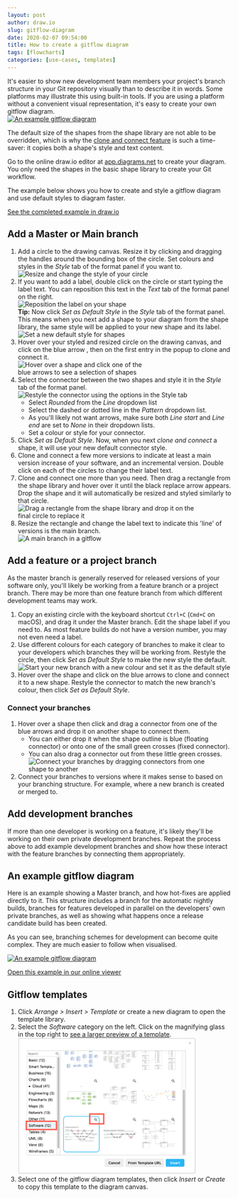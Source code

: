 ```yaml
---
layout: post
author: draw.io
slug: gitflow-diagram
date: 2020-02-07 09:54:00
title: How to create a gitflow diagram
tags: [flowcharts]
categories: [use-cases, templates]
---
```


It's easier to show new development team members your project's branch structure in your Git repository visually than to describe it in words. Some platforms may illustrate this using built-in tools. If you are using a platform without a convenient visual representation, it's easy to create your own gitflow diagram.
<br />[<img src="/assets/img/blog/gitflow-example.png" style="width=100%;max-width:400px;height:auto;" alt="An example gitflow diagram">](https://app.diagrams.net/?lightbox=1&highlight=0000ff&edit=_blank&layers=1&nav=1&title=#Uhttps%3A%2F%2Fraw.githubusercontent.com%2Fjgraph%2Fdrawio-diagrams%2Fdev%2Fblog%2Fgitflow-examples.drawio)

The default size of the shapes from the shape library are not able to be overridden, which is why the [clone and connect feature](/blog/shortcut-clone-connect.html) is such a time-saver: it copies both a shape's style and text content.

Go to the online draw.io editor at [app.diagrams.net](https://app.diagrams.net/?splash=0) to create your diagram. You only need the shapes in the basic shape library to create your Git workflow.

The example below shows you how to create and style a gitflow diagram and use default styles to diagram faster.

[See the completed example in draw.io](https://app.diagrams.net/?lightbox=1&highlight=0000ff&edit=_blank&layers=1&nav=1&title=#Uhttps%3A%2F%2Fraw.githubusercontent.com%2Fjgraph%2Fdrawio-diagrams%2Fdev%2Fblog%2Fgitflow-examples.drawio)

## Add a Master or Main branch

1. Add a circle to the drawing canvas. Resize it by clicking and dragging the handles around the bounding box of the circle. Set colours and styles in the _Style_ tab of the format panel if you want to.
<br /><img src="/assets/img/blog/gitflow-style-tab.png" style="width=100%;max-width:400px;height:auto;" alt="Resize and change the style of your circle">
2. If you want to add a label, double click on the circle or start typing the label text. You can reposition this text in the _Text_ tab of the format panel on the right.
<br /><img src="/assets/img/blog/gitflow-reposition-label.png" style="width=100%;max-width:400px;height:auto;" alt="Reposition the label on your shape">
<br />**Tip:** Now click _Set as Default Style_ in the _Style_ tab of the format panel. This means when you next add a shape to your diagram from the shape library, the same style will be applied to your new shape and its label.
<br /><img src="/assets/img/blog/gitflow-set-default-style-shape.png" style="width=100%;max-width:400px;height:auto;" alt="Set a new default style for shapes">
3. Hover over your styled and resized circle on the drawing canvas, and click on the blue arrow , then on the first entry in the popup to clone and connect it.
<br /><img src="/assets/img/blog/gitflow-clone-connect.gif" style="width=100%;max-width:300px;height:auto;" alt="Hover over a shape and click one of the blue arrows to see a selection of shapes">
4. Select the connector between the two shapes and style it in the _Style_ tab of the format panel.
<br /><img src="/assets/img/blog/gitflow-connector-style.png" style="width=100%;max-width:400px;height:auto;" alt="Restyle the connector using the options in the Style tab">
    * Select _Rounded_ from the _Line_ dropdown list
    * Select the dashed or dotted line in the _Pattern_ dropdown list.
    * As you'll likely not want arrows, make sure both _Line start_ and _Line end_ are set to _None_ in their dropdown lists.
    * Set a colour or style for your connector.
5. Click _Set as Default Style_. Now, when you next _clone and connect_ a shape, it will use your new default connector style.
6. Clone and connect a few more versions to indicate at least a main version increase of your software, and an incremental version. Double click on each of the circles to change their label text.
7. Clone and connect one more than you need. Then drag a rectangle from the shape library and hover over it until the black replace arrow appears. Drop the shape and it will automatically be resized and styled similarly to that circle.
<br /><img src="/assets/img/blog/gitflow-replace-shape.png" style="width=100%;max-width:400px;height:auto;" alt="Drag a rectangle from the shape library and drop it on the final circle to replace it">
8.  Resize the rectangle and change the label text to indicate this 'line' of versions is the main branch.
<br /><img src="/assets/img/blog/gitflow-master-branch.png" style="width=100%;max-width:400px;height:auto;" alt="A main branch in a gitflow">

## Add a feature or a project branch

As the master branch is generally reserved for released versions of your software only, you'll likely be working from a feature branch or a project branch. There may be more than one feature branch from which different development teams may work.

1. Copy an existing circle with the keyboard shortcut ``Ctrl+C`` (``Cmd+C`` on macOS), and drag it under the Master branch. Edit the shape label if you need to. As most feature builds do not have a version number, you may not even need a label.
2. Use different colours for each category of branches to make it clear to your developers which branches they will be working from. Restyle the circle, then click _Set as Default Style_ to make the new style the default.
<br /><img src="/assets/img/blog/gitflow-feature-branch-default-shape-style.png" style="max-width:100%;height:auto;" alt="Start your new branch with a new colour and set it as the default style">
3. Hover over the shape and click on the blue arrows to clone and connect it to a new shape. Restyle the connector to match the new branch's colour, then click _Set as Default Style_.

### Connect your branches

1. Hover over a shape then click and drag a connector from one of the blue arrows and drop it on another shape to connect them.
    * You can either drop it when the shape outline is blue (floating connector) or onto one of the small green crosses (fixed connector).
    * You can also drag a connector out from these little green crosses.
<br /> <img src="/assets/img/blog/gitflow-connect-branches.gif" style="width=100%;max-width:400px;height:auto;" alt="Connect your branches by dragging connectors from one shape to another">
2. Connect your branches to versions where it makes sense to based on your branching structure. For example, where a new branch is created or merged to.

## Add development branches

If more than one developer is working on a feature, it's likely they'll be working on their own private development branches. Repeat the process above to add example development branches and show how these interact with the feature branches by connecting them appropriately.

## An example gitflow diagram

Here is an example showing a Master branch, and how hot-fixes are applied directly to it. This structure includes a branch for the automatic nightly builds, branches for features developed in parallel on the developers' own private branches, as well as showing what happens once a release candidate build has been created.

As you can see, branching schemes for development can become quite complex. They are much easier to follow when visualised.

[<img src="/assets/img/blog/gitflow-example.png" style="max-width:100%;height:auto;" alt="An example gitflow diagram">](https://app.diagrams.net/?lightbox=1&highlight=0000ff&edit=_blank&layers=1&nav=1&title=#Uhttps%3A%2F%2Fraw.githubusercontent.com%2Fjgraph%2Fdrawio-diagrams%2Fdev%2Fblog%2Fgitflow-examples.drawio)

[Open this example in our online viewer](https://app.diagrams.net/?lightbox=1&highlight=0000ff&edit=_blank&layers=1&nav=1&title=#Uhttps%3A%2F%2Fraw.githubusercontent.com%2Fjgraph%2Fdrawio-diagrams%2Fdev%2Fblog%2Fgitflow-examples.drawio)

## Gitflow templates

1. Click _Arrange > Insert > Template_ or create a new diagram to open the template library. 
2. Select the _Software_ category on the left. Click on the magnifying glass in the top right to [see a larger preview of a template](/blog/template-diagrams.html).
<br /><img src="/assets/img/blog/template-library-gitflows.png" style="width=100%;max-width:400px;height:auto;" alt="Start your gitflow diagram from one of the templates in draw.io">
3. Select one of the gitflow diagram templates, then click _Insert_ or _Create_ to copy this template to the diagram canvas.
